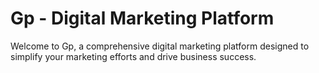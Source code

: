 # Gp - Digital Marketing Platform
Welcome to Gp, a comprehensive digital marketing platform designed to simplify your marketing efforts and drive business success.
